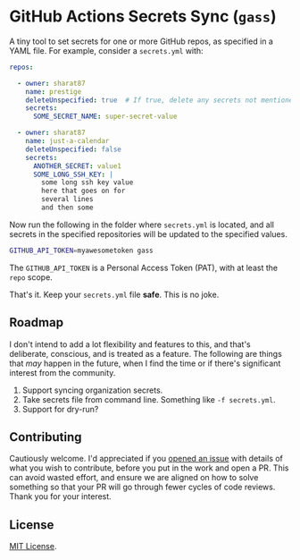 # GitHub Actions Secrets Sync (`gass`)

A tiny tool to set secrets for one or more GitHub repos, as specified in a YAML file. For example, consider a `secrets.yml` with:

```yaml
repos:

  - owner: sharat87
    name: prestige
    deleteUnspecified: true  # If true, delete any secrets not mentioned in the below `secrets` list.
    secrets:
      SOME_SECRET_NAME: super-secret-value

  - owner: sharat87
    name: just-a-calendar
    deleteUnspecified: false
    secrets:
      ANOTHER_SECRET: value1
      SOME_LONG_SSH_KEY: |
        some long ssh key value
        here that goes on for
        several lines
        and then some
```

Now run the following in the folder where `secrets.yml` is located, and all secrets in the specified repositories will be updated to the specified values.

```sh
GITHUB_API_TOKEN=myawesometoken gass
```

The `GITHUB_API_TOKEN` is a Personal Access Token (PAT), with at least the `repo` scope.

That's it. Keep your `secrets.yml` file **safe**. This is no joke.

## Roadmap

I don't intend to add a lot flexibility and features to this, and that's deliberate, conscious, and is treated as a feature. The following are things that _may_ happen in the future, when I find the time or if there's significant interest from the community.

1. Support syncing organization secrets.
1. Take secrets file from command line. Something like `-f secrets.yml`.
1. Support for dry-run?

## Contributing

Cautiously welcome. I'd appreciated if you [opened an issue](https://github.com/sharat87/gass/issues/new/choose) with details of what you wish to contribute, before you put in the work and open a PR. This can avoid wasted effort, and ensure we are aligned on how to solve something so that your PR will go through fewer cycles of code reviews. Thank you for your interest.

## License

[MIT License](https://github.com/sharat87/gass/blob/master/LICENSE).
